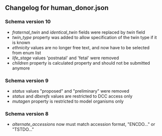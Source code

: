 ## Changelog for human_donor.json

### Schema version 10

* *fraternal_twin* and *identical_twin* fields were replaced by *twin* field
* *twin_type* property was added to allow specification of the twin type if it is known
* *ethnicity* values are no longer free text, and now have to be selected from enum list
* *life_stage* values 'postnatal' and 'fetal' were removed
* *children* property is calculated property and should not be submitted anymore

### Schema version 9

* *status* values "proposed" and "preliminary" were removed
* *status* and *dbxrefs* values are restricted to DCC access only
* *mutagen* property is restricted to model organisms only

### Schema version 8

* *alternate_accessions* now must match accession format, "ENCDO..." or "TSTDO..."